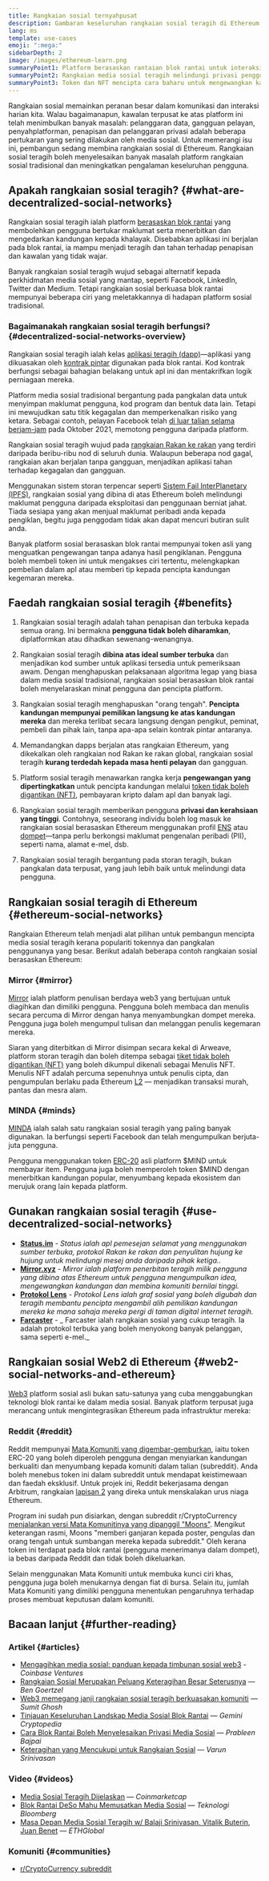 ```yaml
---
title: Rangkaian sosial ternyahpusat
description: Gambaran keseluruhan rangkaian sosial teragih di Ethereum
lang: ms
template: use-cases
emoji: ":mega:"
sidebarDepth: 2
image: /images/ethereum-learn.png
summaryPoint1: Platform berasaskan rantaian blok rantai untuk interaksi sosial dan penciptaan dan pengedaran kandungan.
summaryPoint2: Rangkaian media sosial teragih melindungi privasi pengguna dan meningkatkan keselamatan data.
summaryPoint3: Token dan NFT mencipta cara baharu untuk mengewangkan kandungan.
---
```


Rangkaian sosial memainkan peranan besar dalam komunikasi dan interaksi harian kita. Walau bagaimanapun, kawalan terpusat ke atas platform ini telah menimbulkan banyak masalah: pelanggaran data, gangguan pelayan, penyahplatforman, penapisan dan pelanggaran privasi adalah beberapa pertukaran yang sering dilakukan oleh media sosial. Untuk memerangi isu ini, pembangun sedang membina rangkaian sosial di Ethereum. Rangkaian sosial teragih boleh menyelesaikan banyak masalah platform rangkaian sosial tradisional dan meningkatkan pengalaman keseluruhan pengguna.

## Apakah rangkaian sosial teragih? {#what-are-decentralized-social-networks}

Rangkaian sosial teragih ialah platform [berasaskan blok rantai](/glossary/#blockchain) yang membolehkan pengguna bertukar maklumat serta menerbitkan dan mengedarkan kandungan kepada khalayak. Disebabkan aplikasi ini berjalan pada blok rantai, ia mampu menjadi teragih dan tahan terhadap penapisan dan kawalan yang tidak wajar.

Banyak rangkaian sosial teragih wujud sebagai alternatif kepada perkhidmatan media sosial yang mantap, seperti Facebook, LinkedIn, Twitter dan Medium. Tetapi rangkaian sosial berkuasa blok rantai mempunyai beberapa ciri yang meletakkannya di hadapan platform sosial tradisional.

<YouTube id="UdT2lpcGvcQ" />

### Bagaimanakah rangkaian sosial teragih berfungsi? {#decentralized-social-networks-overview}

Rangkaian sosial teragih ialah kelas [aplikasi teragih (dapp)](/apps/)—aplikasi yang dikuasakan oleh [kontrak pintar](/glossary/#smart-contract) digunakan pada blok rantai. Kod kontrak berfungsi sebagai bahagian belakang untuk apl ini dan mentakrifkan logik perniagaan mereka.

Platform media sosial tradisional bergantung pada pangkalan data untuk menyimpan maklumat pengguna, kod program dan bentuk data lain. Tetapi ini mewujudkan satu titik kegagalan dan memperkenalkan risiko yang ketara. Sebagai contoh, pelayan Facebook telah [di luar talian selama berjam-jam](https://www.npr.org/2021/10/05/1043211171/facebook-instagram-whatsapp-outage-business-impact) pada Oktober 2021, memotong pengguna daripada platform.

Rangkaian sosial teragih wujud pada [rangkaian Rakan ke rakan](/glossary/#peer-to-peer-network) yang terdiri daripada beribu-ribu nod di seluruh dunia. Walaupun beberapa nod gagal, rangkaian akan berjalan tanpa gangguan, menjadikan aplikasi tahan terhadap kegagalan dan gangguan.

Menggunakan sistem storan terpencar seperti [Sistem Fail InterPlanetary (IPFS)](https://ipfs.io/), rangkaian sosial yang dibina di atas Ethereum boleh melindungi maklumat pengguna daripada eksploitasi dan penggunaan berniat jahat. Tiada sesiapa yang akan menjual maklumat peribadi anda kepada pengiklan, begitu juga penggodam tidak akan dapat mencuri butiran sulit anda.

Banyak platform sosial berasaskan blok rantai mempunyai token asli yang menguatkan pengewangan tanpa adanya hasil pengiklanan. Pengguna boleh membeli token ini untuk mengakses ciri tertentu, melengkapkan pembelian dalam apl atau memberi tip kepada pencipta kandungan kegemaran mereka.

## Faedah rangkaian sosial teragih {#benefits}

1. Rangkaian sosial teragih adalah tahan penapisan dan terbuka kepada semua orang. Ini bermakna **pengguna tidak boleh diharamkan**, diplatformkan atau dihadkan sewenang-wenangnya.

2. Rangkaian sosial teragih **dibina atas ideal sumber terbuka** dan menjadikan kod sumber untuk aplikasi tersedia untuk pemeriksaan awam. Dengan menghapuskan pelaksanaan algoritma legap yang biasa dalam media sosial tradisional, rangkaian sosial berasaskan blok rantai boleh menyelaraskan minat pengguna dan pencipta platform.

3. Rangkaian sosial teragih menghapuskan "orang tengah". **Pencipta kandungan mempunyai pemilikan langsung ke atas kandungan mereka** dan mereka terlibat secara langsung dengan pengikut, peminat, pembeli dan pihak lain, tanpa apa-apa selain kontrak pintar antaranya.

4. Memandangkan dapps berjalan atas rangkaian Ethereum, yang dikekalkan oleh rangkaian nod Rakan ke rakan global, rangkaian sosial teragih **kurang terdedah kepada masa henti pelayan** dan gangguan.

5. Platform sosial teragih menawarkan rangka kerja **pengewangan yang dipertingkatkan** untuk pencipta kandungan melalui [token tidak boleh digantikan (NFT)](/glossary/#nft), pembayaran kripto dalam apl dan banyak lagi.

6. Rangkaian sosial teragih memberikan pengguna **privasi dan kerahsiaan yang tinggi**. Contohnya, seseorang individu boleh log masuk ke rangkaian sosial berasaskan Ethereum menggunakan profil [ENS](/glossary/#ens) atau [dompet](/glossary/#wallet)—tanpa perlu berkongsi maklumat pengenalan peribadi (PII), seperti nama, alamat e-mel, dsb.

7. Rangkaian sosial teragih bergantung pada storan teragih, bukan pangkalan data terpusat, yang jauh lebih baik untuk melindungi data pengguna.

## Rangkaian sosial teragih di Ethereum {#ethereum-social-networks}

Rangkaian Ethereum telah menjadi alat pilihan untuk pembangun mencipta media sosial teragih kerana populariti tokennya dan pangkalan penggunanya yang besar. Berikut adalah beberapa contoh rangkaian sosial berasaskan Ethereum:

### Mirror {#mirror}

[Mirror](https://mirror.xyz/) ialah platform penulisan berdaya web3 yang bertujuan untuk diagihkan dan dimiliki pengguna. Pengguna boleh membaca dan menulis secara percuma di Mirror dengan hanya menyambungkan dompet mereka. Pengguna juga boleh mengumpul tulisan dan melanggan penulis kegemaran mereka.

Siaran yang diterbitkan di Mirror disimpan secara kekal di Arweave, platform storan teragih dan boleh ditempa sebagai [tiket tidak boleh digantikan (NFT)](/nft/) yang boleh dikumpul dikenali sebagai Menulis NFT. Menulis NFT adalah percuma sepenuhnya untuk penulis cipta, dan pengumpulan berlaku pada Ethereum [L2](/glossary/#layer-2) — menjadikan transaksi murah, pantas dan mesra alam.

### MINDA {#minds}

[MINDA](https://www.minds.com/) ialah salah satu rangkaian sosial teragih yang paling banyak digunakan. Ia berfungsi seperti Facebook dan telah mengumpulkan berjuta-juta pengguna.

Pengguna menggunakan token [ERC-20](/glossary/#erc-20) asli platform $MIND untuk membayar item. Pengguna juga boleh memperoleh token $MIND dengan menerbitkan kandungan popular, menyumbang kepada ekosistem dan merujuk orang lain kepada platform.

## Gunakan rangkaian sosial teragih {#use-decentralized-social-networks}

- **[Status.im](https://status.im/)** - _Status ialah apl pemesejan selamat yang menggunakan sumber terbuka, protokol Rakan ke rakan dan penyulitan hujung ke hujung untuk melindungi mesej anda daripada pihak ketiga.._
- **[Mirror.xyz](https://mirror.xyz/)** - _Mirror ialah platform penerbitan teragih milik pengguna yang dibina atas Ethereum untuk pengguna mengumpulkan idea, mengewangkan kandungan dan membina komuniti bernilai tinggi._
- **[Protokol Lens](https://lens.xyz/)** - _Protokol Lens ialah graf sosial yang boleh digubah dan teragih membantu pencipta mengambil alih pemilikan kandungan mereka ke mana sahaja mereka pergi di taman digital internet teragih._
- **[Farcaster](https://farcaster.xyz/)** - _ Farcaster ialah rangkaian sosial yang cukup teragih. Ia adalah protokol terbuka yang boleh menyokong banyak pelanggan, sama seperti e-mel._

## Rangkaian sosial Web2 di Ethereum {#web2-social-networks-and-ethereum}

[Web3](/glossary/#web3) platform sosial asli bukan satu-satunya yang cuba menggabungkan teknologi blok rantai ke dalam media sosial. Banyak platform terpusat juga merancang untuk mengintegrasikan Ethereum pada infrastruktur mereka:

### Reddit {#reddit}

Reddit mempunyai [Mata Komuniti yang digembar-gemburkan](https://cointelegraph.com/news/reddit-to-reportedly-tokenize-karma-points-and-onboard-500m-new-users), iaitu token ERC-20 yang boleh diperoleh pengguna dengan menyiarkan kandungan berkualiti dan menyumbang kepada komuniti dalam talian (subreddit). Anda boleh menebus token ini dalam subreddit untuk mendapat keistimewaan dan faedah eksklusif. Untuk projek ini, Reddit bekerjasama dengan Arbitrum, rangkaian [lapisan 2](/glossary/#layer-2) yang direka untuk menskalakan urus niaga Ethereum.

Program ini sudah pun disiarkan, dengan subreddit r/CryptoCurrency [menjalankan versi Mata Komunitinya yang dipanggil "Moons"](https://www.reddit.com/r/CryptoCurrency/wiki/moons_wiki). Mengikut keterangan rasmi, Moons "memberi ganjaran kepada poster, pengulas dan orang tengah untuk sumbangan mereka kepada subreddit." Oleh kerana token ini terdapat pada blok rantai (pengguna menerimanya dalam dompet), ia bebas daripada Reddit dan tidak boleh dikeluarkan.

Selain menggunakan Mata Komuniti untuk membuka kunci ciri khas, pengguna juga boleh menukarnya dengan fiat di bursa. Selain itu, jumlah Mata Komuniti yang dimiliki pengguna menentukan pengaruhnya terhadap proses membuat keputusan dalam komuniti.

## Bacaan lanjut {#further-reading}

### Artikel {#articles}

- [Mengagihkan media sosial: panduan kepada timbunan sosial web3](https://www.coinbase.com/blog/decentralizing-social-media-a-guide-to-the-web3-social-stack) - _Coinbase Ventures_
- [Rangkaian Sosial Merupakan Peluang Keteragihan Besar Seterusnya](https://www.coindesk.com/tech/2021/01/22/social-networks-are-the-next-big-decentralization-opportunity/) — _Ben Goertzel_
- [Web3 memegang janji rangkaian sosial teragih berkuasakan komuniti](https://venturebeat.com/2022/02/26/web3-holds-the-promise-of-decentralized-community-powered-social-networks/) — _Sumit Ghosh_
- [Tinjauan Keseluruhan Landskap Media Sosial Blok Rantai](https://www.gemini.com/cryptopedia/blockchain-social-media-decentralized-social-media) — _Gemini Cryptopedia_
- [Cara Blok Rantai Boleh Menyelesaikan Privasi Media Sosial](https://www.investopedia.com/news/ethereum-blockchain-social-media-privacy-problem-linkedin-indorse/) — _Prableen Bajpai_
- [Keteragihan yang Mencukupi untuk Rangkaian Sosial](https://www.varunsrinivasan.com/2022/01/11/sufficient-decentralization-for-social-networks) — _Varun Srinivasan_

### Video {#videos}

- [Media Sosial Teragih Dijelaskan](https://www.youtube.com/watch?v=UdT2lpcGvcQ) — _Coinmarketcap_
- [Blok Rantai DeSo Mahu Memusatkan Media Sosial](https://www.youtube.com/watch?v=SG2HUiVp0rE) — _Teknologi Bloomberg_
- [Masa Depan Media Sosial Teragih w/ Balaji Srinivasan, Vitalik Buterin, Juan Benet](https://www.youtube.com/watch?v=DTxE9KV3YrE) — _ETHGlobal_

### Komuniti {#communities}

- [r/CryptoCurrency subreddit](https://www.reddit.com/r/CryptoCurrency/)
